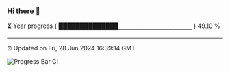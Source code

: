 ### Hi there 👋

⏳ Year progress { ██████████████▁▁▁▁▁▁▁▁▁▁▁▁▁▁▁▁ } 49.10 %

---

⏰ Updated on Fri, 28 Jun 2024 16:39:14 GMT

![Progress Bar CI](https://github.com/IshwaranRudhara/GIT-ACTION/workflows/Progress%20Bar%20CI/badge.svg)
